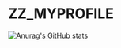 # ZZ_MYPROFILE

[![Anurag's GitHub stats](https://github-readme-stats.vercel.app/api?username=zzvsjs1)](https://github.com/anuraghazra/github-readme-stats)
